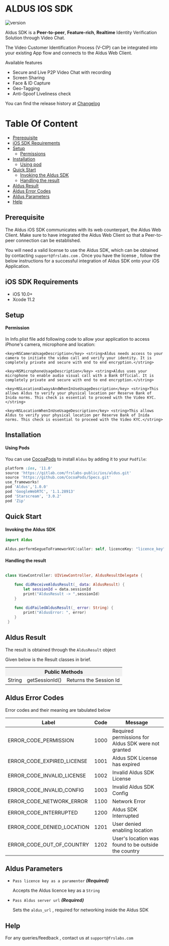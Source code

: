 # ALDUS IOS SDK
![version](https://img.shields.io/badge/version-v1.0.0-blue)

Aldus SDK is a **Peer-to-peer**, **Feature-rich**, **Realtime** Identity Verification Solution through Video Chat. 

The Video Customer Identification Process (V-CIP) can be integrated into your existing App flow and connects to the Aldus Web Client. 

Available features
- Secure and Live P2P Video Chat with recording
- Screen Sharing
- Face & ID Capture
- Geo-Tagging
- Anti-Spoof Liveliness check

You can find the release history at [Changelog](CHANGELOG.md)

# Table Of Content

- [Prerequisite](#prerequisite)
- [iOS SDK Requirements](#ios-sdk-requirements)
- [Setup](#setup)
  - [Permissions](#permissions)
- [Installation](#installation)
  - [Using pod](#using-pod)
- [Quick Start](#quick-start)
  - [Invoking the Aldus SDK](#invoking-the-aldus-sdk)
  - [Handling the result](#handling-the-result)
- [Aldus Result](#aldus-result)
- [Aldus Error Codes](#aldus-error-codes)
- [Aldus Parameters](#aldus-parameters)
- [Help](#help)

## Prerequisite

The Aldus iOS SDK communicates with its web counterpart, the Aldus Web Client. Make sure to have integrated the Aldus Web Client so that a Peer-to-peer connection can be established.

You will need a valid license to use the Aldus SDK, which can be obtained by contacting `support@frslabs.com` . Once you have the license , follow the below instructions for a successful integration of Aldus SDK onto your iOS Application.

## iOS SDK Requirements

- iOS 10.0+
- Xcode 11.2

## Setup

#### Permission

In Info.plist file add following code to allow your application to access iPhone's camera, microphone and location:

``<key>NSCameraUsageDescription</key>
	<string>Aldus needs access to your camera to initiate the video call and verify your identity. It is completely private and secure with end to end encryption.</string> ``

``<key>NSMicrophoneUsageDescription</key>
	<string>Aldus uses your microphone to enable audio visual call with a Bank Official. It is completely private and secure with end to end encryption.</string>``
	
``<key>NSLocationAlwaysAndWhenInUseUsageDescription</key>
	<string>This allows Aldus to verify your physical location per Reserve Bank of Inida norms. This check is essential to proceed with the Video KYC.</string> ``
	
``<key>NSLocationWhenInUseUsageDescription</key>
	<string>This allows Aldus to verify your physical location per Reserve Bank of Inida norms. This check is essential to proceed with the Video KYC.</string>``


## Installation

#### Using Pods
You can use [CocoaPods](http://cocoapods.org/) to install `Aldus` by adding it to your `Podfile`:

```ruby
platform :ios, '11.0'
source 'https://gitlab.com/frslabs-public/ios/aldus.git'
source 'https://github.com/CocoaPods/Specs.git'
use_frameworks!
pod 'Aldus','1.0.0'
pod 'GoogleWebRTC', '1.1.28913'
pod 'Starscream', '3.0.2'
pod 'Zip'
```

## Quick Start

#### Invoking the Aldus SDK

```swift
import Aldus

Aldus.performSegueToFrameworkVC(caller: self, licenceKey: "licence_key", serverUrl: aldus_url)

```
#### Handling the result

```swift

class ViewController: UIViewController, AldusResultDelegate {

    func didReceiveAldusResult(_ data: AldusResult) {
        let sessionId = data.sessionId
        print("AldusResult -> ",sessionId)
    }
    
    func didFailedAldusResult(_ error: String) {
        print("AldusError: ", error)
    }
 }   
```


## Aldus Result

The result is obtained through the `AldusResult` object

Given below is the Result classes in brief.
<div>
<table style="width:100%">
 <tr>
 <th bgcolor="#F1F1F1" colspan="3">Public Methods</th>
 </tr>
 <tr>
 <td>String</td>
 <td>getSessionId()</td>
 <td>Returns the Session Id</td>
 </tr>
</table>
</div>

## Aldus Error Codes

Error codes and their meaning are tabulated below

| Label          | Code |Message                 |
| -------------- | ----- |---------------------- |
| ERROR_CODE_PERMISSION | 1000 | Required permissions for Aldus SDK were not granted |
| ERROR_CODE_EXPIRED_LICENSE | 1001 | Aldus SDK License has expired |
| ERROR_CODE_INVALID_LICENSE | 1002 | Invalid Aldus SDK License |
| ERROR_CODE_INVALID_CONFIG | 1003 | Invalid Aldus SDK Config |
| ERROR_CODE_NETWORK_ERROR | 1100 | Network Error |
| ERROR_CODE_INTERRUPTED | 1200 | Aldus SDK Interrupted |
| ERROR_CODE_DENIED_LOCATION | 1201 | User denied enabling location |
| ERROR_CODE_OUT_OF_COUNTRY | 1202 | User's location was found to be outside the country |

## Aldus Parameters

- `Pass licence key as a paramenter`   ***(Required)***
  
  Accepts the Aldus licence key as a `String`

  
- `Pass Aldus server url`   ***(Required)***
  
  Sets the `aldus_url` , required for networking inside the Aldus SDK

## Help
For any queries/feedback , contact us at `support@frslabs.com` 
